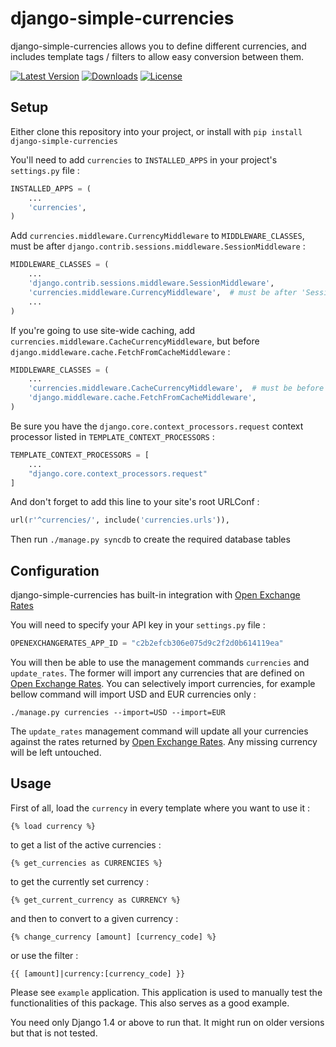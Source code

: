 django-simple-currencies
===

django-simple-currencies allows you to define different currencies, and includes template tags / filters to allow easy conversion between them.

[![Latest Version](https://pypip.in/version/django-simple-currencies/badge.svg)](https://pypi.python.org/pypi/django-simple-currencies/)
[![Downloads](https://pypip.in/download/django-simple-currencies/badge.svg)](https://pypi.python.org/pypi/django-simple-currencies/)
[![License](https://pypip.in/license/django-simple-currencies/badge.svg)](https://pypi.python.org/pypi/django-simple-currencies/)

## Setup

Either clone this repository into your project, or install with ```pip install django-simple-currencies```

You'll need to add ```currencies``` to ```INSTALLED_APPS``` in your project's ``settings.py`` file :

```python
INSTALLED_APPS = (
    ...
    'currencies',
)
```

Add ```currencies.middleware.CurrencyMiddleware``` to ```MIDDLEWARE_CLASSES```, must be after ```django.contrib.sessions.middleware.SessionMiddleware``` : 

```python
MIDDLEWARE_CLASSES = (
    ...    
    'django.contrib.sessions.middleware.SessionMiddleware',
    'currencies.middleware.CurrencyMiddleware',  # must be after 'SessionMiddleware'
    ...
)
```

If you're going to use site-wide caching, add ```currencies.middleware.CacheCurrencyMiddleware```, but before ```django.middleware.cache.FetchFromCacheMiddleware``` : 

```python
MIDDLEWARE_CLASSES = (
    ...
    'currencies.middleware.CacheCurrencyMiddleware',  # must be before 'FetchFromCacheMiddleware'
    'django.middleware.cache.FetchFromCacheMiddleware',    
)
```

Be sure you have the `django.core.context_processors.request` context processor listed in ```TEMPLATE_CONTEXT_PROCESSORS``` : 

```python
TEMPLATE_CONTEXT_PROCESSORS = [
    ...
    "django.core.context_processors.request"
]
```

And don't forget to add this line to your site's root URLConf :

```python
url(r'^currencies/', include('currencies.urls')),
```

Then run ```./manage.py syncdb``` to create the required database tables


## Configuration

django-simple-currencies has built-in integration with [Open Exchange Rates](http://openexchangerates.org/)

You will need to specify your API key in your ```settings.py``` file :

```python
OPENEXCHANGERATES_APP_ID = "c2b2efcb306e075d9c2f2d0b614119ea"
```

You will then be able to use the management commands ``currencies`` and ``update_rates``. The former will import any currencies that are defined on [Open Exchange Rates](http://openexchangerates.org/). You can selectively import currencies, for example bellow command will import USD and EUR currencies only :

```shell
./manage.py currencies --import=USD --import=EUR
```

The ``update_rates`` management command will update all your currencies against the rates returned by [Open Exchange Rates](http://openexchangerates.org/). Any missing currency will be left untouched.

## Usage

First of all, load the ```currency``` in every template where you want to use it :

    {% load currency %}
    
to get a list of the active currencies :

    {% get_currencies as CURRENCIES %}
    
to get the currently set currency :

    {% get_current_currency as CURRENCY %}
    
and then to convert to a given currency :

    {% change_currency [amount] [currency_code] %}

or use the filter :

    {{ [amount]|currency:[currency_code] }}

Please see ```example``` application. This application is used to manually test the functionalities of this package. This also serves as a good example.

You need only Django 1.4 or above to run that. It might run on older versions but that is not tested.

